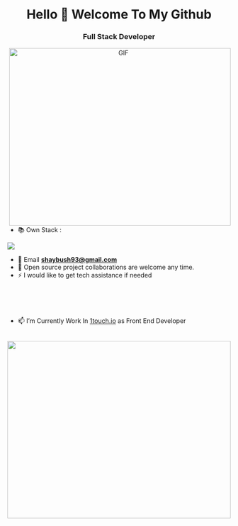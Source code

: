 <h1 align='center'>Hello 👋 Welcome To My Github</h1> 
<h3 align='center'>Full Stack Developer</h3>

<a target="_blank" align="center">
  <img align="right" top="300" height="400" width="500" alt="GIF" src="https://dcubedata.com/images/ezgif.com-gif-maker-10.gif">
</a>

- 📚 Own Stack : 

<img src="https://skillicons.dev/icons?i=angular,nestjs,typescript,bootstrap,rxjs,java,js,mongodb,mysql,nodejs,redux,sass,react,html,css,tailwind,nextjs&perline=7" />

- 📩 Email **shaybush93@gmail.com**
- 🤝 Open source project collaborations are welcome any time.
- ⚡ I would like to get tech assistance if needed
<br/>
<br/>
<br/>


- 📫 I’m Currently Work In <a target="_blank" href="https://www.1touch.io/">1touch.io</a> as Front End Developer 
<br/>
<a target="_blank" href="https://www.1touch.io/">
  <img align="left" height="400" width="100%" src="https://images.crunchbase.com/image/upload/c_lpad,f_auto,q_auto:eco,dpr_1/bv1ei7f0fkig81elvl7d">
</a>
